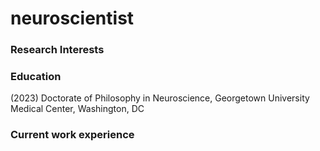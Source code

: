 # neuroscientist

### Research Interests

### Education
(2023) Doctorate of Philosophy in Neuroscience, Georgetown University Medical Center, Washington, DC

### Current work experience
